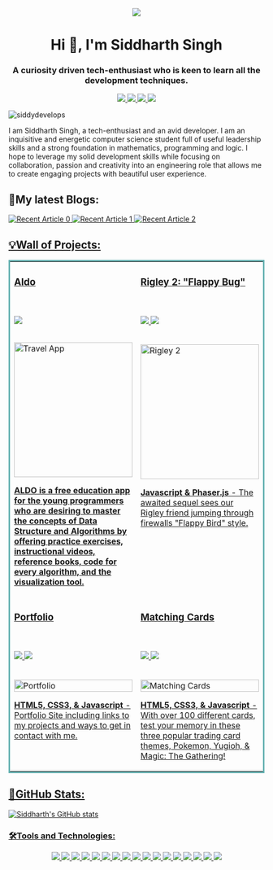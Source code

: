 <p align="center"> <img src="https://user-images.githubusercontent.com/72121163/156747318-cf32082f-dfde-495b-a98a-dfd129d01c62.png" /> </p>

<h1 align="center">Hi 👋, I'm Siddharth Singh</h1>
<h3 align="center">A curiosity driven tech-enthusiast who is keen to learn all the development techniques.</h3>

<p align="center">
  <a href="https://siddydevelops.github.io/" target="_blank">
    <img src="https://img.shields.io/static/v1?label=|&message=WEBSITE&color=0e75b6&style=flat&logo=react&logo-color=white"/>
  </a>
  <a href="https://www.linkedin.com/in/siddharth-singh-08/" target="_blank">
    <img src="https://img.shields.io/static/v1?label=|&message=LINKED-IN&color=0e75b6&style=flat&logo=linkedin&logo-color=white"/>
  </a>
  <a href="https://medium.com/@SiddyDevelops" target="_blank">
      <img src="https://img.shields.io/static/v1?label=|&message=MEDIUM&color=0e75b6&style=flat&logo=medium&logo-color=white"/>
  </a>
  <a href="https://www.instagram.com/_siddy_08_/" target="_blank">
      <img src="https://img.shields.io/static/v1?label=|&message=INSTAGRAM&color=0e75b6&style=flat&logo=instagram&logo-color=white"/>
  </a>
</p>

<p align="left"> <img src="https://komarev.com/ghpvc/?username=siddydevelops&label=Profile%20views&color=0e75b6&style=flat" alt="siddydevelops" /> </p>

I am Siddharth Singh, a tech-enthusiast and an avid developer. I am an inquisitive and energetic computer science student full of useful leadership skills and a strong foundation in mathematics, programming and logic. I hope to leverage my solid development skills while focusing on collaboration, passion and creativity into an engineering role that allows me to create engaging projects with beautiful user experience.

<h2 align="left">📝My latest Blogs:</h2>
<a target="_blank" href="https://github-readme-medium-recent-article.vercel.app/medium/@SiddyDevelops/0"><img src="https://github-readme-medium-recent-article.vercel.app/medium/@SiddyDevelops/0" alt="Recent Article 0"> 
 <a target="_blank" href="https://github-readme-medium-recent-article.vercel.app/medium/@SiddyDevelops/1"><img src="https://github-readme-medium-recent-article.vercel.app/medium/@SiddyDevelops/1" alt="Recent Article 1">
 <a target="_blank" href="https://github-readme-medium-recent-article.vercel.app/medium/@SiddyDevelops/1"><img src="https://github-readme-medium-recent-article.vercel.app/medium/@SiddyDevelops/2" alt="Recent Article 2">
   
<h2 align="left">💡Wall of Projects:</h2>
<table bordercolor="#66b2b2">
  
  <tr>
    <td width="33%" valign="top">
      <h3>Aldo</h3>
        <br />
      <p>
  <a href="https://github.com/CharlesCreativeContent/lucid" target="_blank">
    <img src="https://img.shields.io/static/v1?label=|&message=REPO&color=0e75b6&style=flat&logo=github&logo-color=white"/>
  </a>
        </p>
        <br />
        <a target="_blank" href="http://travelara.herokuapp.com">
            <img src="images/gif1.gif" width="100%"  height="265px" alt="Travel App"/>
        </a>
        <p><strong>ALDO is a free education app for the young programmers who are desiring to master the concepts of Data Structure and Algorithms by offering practice exercises, instructional videos, reference books, code for every algorithm, and the visualization tool.</p>
    </td>
    <td width="33%" valign="top">
      <h3>Rigley 2: "Flappy Bug"</h3>
        <br />
        <p>
          
  <a href="https://github.com/CharlesCreativeContent/Rigley2-FlappyBug" target="_blank">
    <img src="https://img.shields.io/static/v1?label=|&message=REPO&color=23555f&style=plastic&logo=github&logo-color=white"/>
  </a>
  <a href="https://codepen.io/ShawnBasquiat/full/bGVWpYw" target="_blank">
    <img src="https://img.shields.io/static/v1?label=|&message=WEBSITE&color=cdf998&style=plastic&logo=wordpress&logo-color=white"/>
  </a>
      </p>
        <br />
        <a target="_blank" href="https://codepen.io/ShawnBasquiat/full/bGVWpYw">
            <img src="images/gif2.gif" width="100%"  height="265px" alt="Rigley 2"/>
        </a>
        <p><strong>Javascript & Phaser.js</strong> - The awaited sequel sees our Rigley friend jumping through firewalls "Flappy Bird" style.</p>
    </td>
  </tr>
  
  <tr>
    <td width="33%" valign="top">
      <h3>Portfolio</h3>
        <br />
        <p>
  <a href="https://github.com/CharlesCreativeContent/Portfolio2021" target="_blank">
    <img src="https://img.shields.io/static/v1?label=|&message=REPO&color=23555f&style=plastic&logo=github&logo-color=white"/>
  </a>
  <a href="http://shawncharles.com" target="_blank">
    <img src="https://img.shields.io/static/v1?label=|&message=WEBSITE&color=cdf998&style=plastic&logo=wordpress&logo-color=white"/>
  </a>
      </p>
        <br />
        <a target="_blank" href="https://shawncharles.com">
          <img src="images/gif4.gif" width="100%" alt="Portfolio"/>
        </a>
        <p><strong>HTML5, CSS3, & Javascript</strong> - Portfolio Site including links to my projects and ways to get in contact with me.</p>
    </td>
    <td width="33%" valign="top">
      <h3>Matching Cards</h3>
        <br />
        <p>
          
  <a href="https://github.com/CharlesCreativeContent/matching-card-game" target="_blank">
    <img src="https://img.shields.io/static/v1?label=|&message=REPO&color=23555f&style=plastic&logo=github&logo-color=white"/>
  </a>
  <a href="https://poke-matchcards.netlify.app" target="_blank">
    <img src="https://img.shields.io/static/v1?label=|&message=WEBSITE&color=cdf998&style=plastic&logo=wordpress&logo-color=white"/>
  </a>
      </p>
        <br />
        <a target="_blank" href="https://poke-matchcards.netlify.app/">
          <img src="images/gif3.gif" width="100%" alt="Matching Cards"/>
        </a>
        <p><strong>HTML5, CSS3, & Javascript</strong> - With over 100 different cards, test your memory in these three popular trading card themes, Pokemon, Yugioh, & Magic: The Gathering!</p>
    </td>
  </tr>
</table>


<h2 align="left">🚀GitHub Stats:</h2>
   
![Siddharth's GitHub stats](https://github-readme-stats.vercel.app/api?username=siddydevelops&show_icons=true&count_private=true&theme=radical)
  
<h3 align="left">🛠️Tools and Technologies:</h3>
<p align="center">
    <img src="https://img.shields.io/static/v1?label=|&message=ANDROID&color=0e75b6&style=flat&logo=android"/>
    <img src="https://img.shields.io/static/v1?label=|&message=KOTLIN&color=0e75b6&style=flat&logo=kotlin"/>
    <img src="https://img.shields.io/static/v1?label=|&message=JAVA&color=0e75b6&style=flat&logo=java"/> 
    <img src="https://img.shields.io/static/v1?label=|&message=C/CPP&color=0e75b6&style=flat&logo=c"/> 
    <img src="https://img.shields.io/static/v1?label=|&message=PYTHON&color=0e75b6&style=flat&logo=python"/>
    <img src="https://img.shields.io/static/v1?label=|&message=HTML5&color=0e75b6&style=flat&logo=html5"/>
    <img src="https://img.shields.io/static/v1?label=|&message=CSS3&color=0e75b6&style=flat&logo=css3"/>
    <img src="https://img.shields.io/static/v1?label=|&message=BOOTSTRAP&color=0e75b6&style=flat&logo=bootstrap"/>
    <img src="https://img.shields.io/static/v1?label=|&message=JAVASCRIPT&color=0e75b6&style=flat&logo=javascript"/>
    <img src="https://img.shields.io/static/v1?label=|&message=REACT.JS&color=0e75b6&style=flat&logo=react"/>
    <img src="https://img.shields.io/static/v1?label=|&message=AWS&color=0e75b6&style=flat&logo=amazon"/>
    <img src="https://img.shields.io/static/v1?label=|&message=ADOBE&color=0e75b6&style=flat&logo=adobe"/>
    <img src="https://img.shields.io/static/v1?label=|&message=FIGMA&color=0e75b6&style=flat&logo=figma"/>
    <img src="https://img.shields.io/static/v1?label=|&message=MEDIUM&color=0e75b6&style=flat&logo=medium"/>
    <img src="https://img.shields.io/static/v1?label=|&message=MONGO-DB&color=0e75b6&style=flat&logo=mongodb"/>
    <img src="https://img.shields.io/static/v1?label=|&message=GIT&color=0e75b6&style=flat&logo=git"/>
    <img src="https://img.shields.io/static/v1?label=|&message=FIREBASE&color=0e75b6&style=flat&logo=firebase"/>
</p>
